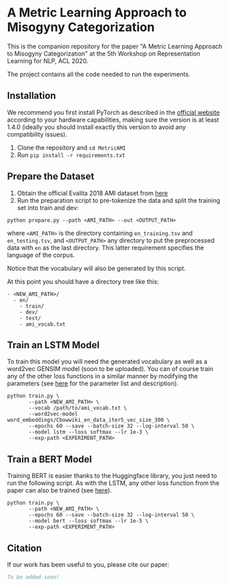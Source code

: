 # A Metric Learning Approach to Misogyny Categorization

This is the companion repository for the paper "A Metric Learning Approach to Misogyny Categorization" at the 5th Workshop on Representation Learning for NLP, ACL 2020.

The project contains all the code needed to run the experiments.

## Installation

We recommend you first install PyTorch as described in the [official website](https://pytorch.org/) according to your hardware capabilities, making sure the version is at least 1.4.0 (ideally you should install exactly this version to avoid any compatibility issues).

1. Clone the repository and `cd MetricAMI`
2. Run `pip install -r requirements.txt`

## Prepare the Dataset

1. Obtain the official Evalita 2018 AMI dataset from [here](https://github.com/evalita2018/data/tree/master/AMI)
2. Run the preparation script to pre-tokenize the data and split the training set into train and dev:

```shell
python prepare.py --path <AMI_PATH> --out <OUTPUT_PATH>
```

where `<AMI_PATH>` is the directory containing `en_training.tsv` and `en_testing.tsv`, and `<OUTPUT_PATH>` any directory to put the preprocessed data with `en` as the last directory. This latter requirement specifies the language of the corpus.

Notice that the vocabulary will also be generated by this script.

At this point you should have a directory tree like this:
```
- <NEW_AMI_PATH>/
  - en/
    - train/
    - dev/
    - test/
    - ami_vocab.txt
```

## Train an LSTM Model

To train this model you will need the generated vocabulary as well as a word2vec GENSIM model (soon to be uploaded).
You can of course train any of the other loss functions in a similar manner by modifying the parameters (see [here](TODO) for the parameter list and description).

```shell
python train.py \
       --path <NEW_AMI_PATH> \
       --vocab /path/to/ami_vocab.txt \
       --word2vec-model word_embeddings/Cbowwiki_en_data_iter5_vec_size_300 \
       --epochs 60 --save --batch-size 32 --log-interval 50 \
       --model lstm --loss softmax --lr 1e-3 \
       --exp-path <EXPERIMENT_PATH>
```

## Train a BERT Model

Training BERT is easier thanks to the Huggingface library, you just need to run the following script.
As with the LSTM, any other loss function from the paper can also be trained (see [here](TODO)).

```shell
python train.py \
       --path <NEW_AMI_PATH> \
       --epochs 60 --save --batch-size 32 --log-interval 50 \
       --model bert --loss softmax --lr 1e-5 \
       --exp-path <EXPERIMENT_PATH>
```

## Citation

If our work has been useful to you, please cite our paper:

```bibtex
To be added soon!
```
